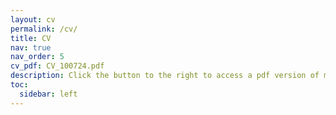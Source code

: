 ```yaml
---
layout: cv
permalink: /cv/
title: CV
nav: true
nav_order: 5
cv_pdf: CV_100724.pdf
description: Click the button to the right to access a pdf version of my CV. This page and the pdf were last updated on 10/07/24.
toc:
  sidebar: left
---
```


